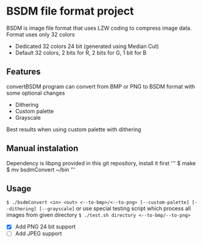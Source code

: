 # BSDM file format project
BSDM is image file format that uses LZW coding to compress image data.
Format uses only 32 colors
- Dedicated 32 colors 24 bit (generated using Median Cut)
- Default 32 colors, 2 bits for R, 2 bits for G, 1 bit for B

## Features
convertBSDM program can convert from BMP or PNG to BSDM format with some optional changes
- Dithering
- Custom palette
- Grayscale

Best results when using custom palette with dithering

## Manual instalation

Dependency is libpng provided in this git repository, install it first
'''
$ make
$ mv bsdmConvert ~/bin
''' 

## Usage 
`$ ./bsdmConvert <in> <out> <--to-bmp>/<--to-png> [--custom-palette] [--dithering] [--grayscale]`
or use special testing script which process all images from given directory
`$ ./test.sh directory <--to-bmp/--to-png>`

- [x] Add PNG 24 bit support
- [ ] Add JPEG support 
